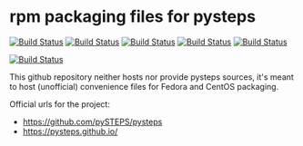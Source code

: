 # rpm packaging files for pysteps

[![Build Status](https://badges.herokuapp.com/travis/ARPA-SIMC/python-pysteps-rpm?branch=master&env=DOCKER_IMAGE=centos:8&label=centos8)](https://travis-ci.org/ARPA-SIMC/python-pysteps-rpm)
[![Build Status](https://badges.herokuapp.com/travis/ARPA-SIMC/python-pysteps-rpm?branch=master&env=DOCKER_IMAGE=fedora:30&label=fedora30)](https://travis-ci.org/ARPA-SIMC/python-pysteps-rpm)
[![Build Status](https://badges.herokuapp.com/travis/ARPA-SIMC/python-pysteps-rpm?branch=master&env=DOCKER_IMAGE=fedora:31&label=fedora31)](https://travis-ci.org/ARPA-SIMC/python-pysteps-rpm)
[![Build Status](https://badges.herokuapp.com/travis/ARPA-SIMC/python-pysteps-rpm?branch=master&env=DOCKER_IMAGE=fedora:32&label=fedora32)](https://travis-ci.org/ARPA-SIMC/python-pysteps-rpm)
[![Build Status](https://badges.herokuapp.com/travis/ARPA-SIMC/python-pysteps-rpm?branch=master&env=DOCKER_IMAGE=fedora:rawhide&label=fedorarawhide)](https://travis-ci.org/ARPA-SIMC/python-pysteps-rpm)

[![Build Status](https://copr.fedorainfracloud.org/coprs/simc/stable/package/python-pysteps/status_image/last_build.png)](https://copr.fedorainfracloud.org/coprs/simc/stable/package/python-pysteps/)


This github repository neither hosts nor provide pysteps sources, it's meant to
host (unofficial) convenience files for Fedora and CentOS packaging.

Official urls for the project:
 * https://github.com/pySTEPS/pysteps
 * https://pysteps.github.io/
